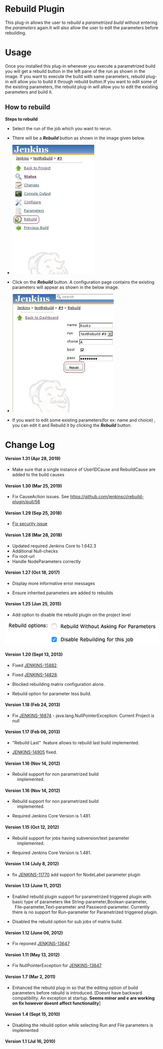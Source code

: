 # Rebuild Plugin

This plug-in allows the user to *rebuild* a *parametrized build* without
entering the *parameters* again.It will also allow the user to edit the
parameters before rebuilding.

# Usage

Once you installed this plug-in whenever you execute a parametrized
build you will get a rebuild button in the left pane of the run as shown
in the image. If you want to execute the build with same parameters,
rebuild plug-in will allow you to build it through rebuild button.If you
want to edit some of the existing parameters, the rebuild plug-in will
allow you to edit the existing parameters and build it.

## How to rebuild

**Steps to rebuild**

-   Select the run of the job which you want to rerun.
-   There will be a ***Rebuild*** button as shown in the image given
    below.

- ![](docs/images/Rebuild_Button1.jpg)

-   Click on the ***Rebuild*** button. A configuration page contains the
    existing parameters will appear as shown in the below image.

-   ![](docs/images/Rebuild_Config1.jpg)

-   If you want to edit some existing parameters(for ex: name and
    choice) , you can edit it and Rebuild it by clicking the
    ***Rebuild*** button.

# Change Log

#### Version 1.31 (Apr 28, 2019)

-   Make sure that a single instance of UserIDCause and RebuildCause are
    added to the build causes

#### Version 1.30 (Mar 25, 2019)

-   Fix CauseAction issues.
    See <https://github.com/jenkinsci/rebuild-plugin/pull/56>

#### Version 1.29 (Sep 25, 2018)

-   [Fix security issue](https://jenkins.io/security/advisory/2018-09-25/#SECURITY-130)

#### Version 1.28 (Mar 28, 2018)

-   Updated required Jenkins Core to 1.642.3
-   Additional Null-checks
-   Fix root-url
-   Handle NodeParameters correctly

#### Version 1.27 (Oct 18, 2017)

- Display more informative error messages

- Ensure inherited parameters are added to rebuilds

#### Version 1.25 (Jun 25, 2015)

- Add option to disable the rebuild plugin on the project level

![](docs/images/rebuild-options.png)

#### Version 1.20 (Sept 13, 2013)

- Fixed
[JENKINS-15882](https://issues.jenkins-ci.org/browse/JENKINS-15882).

- Fixed
[JENKINS-14828](https://issues.jenkins-ci.org/browse/JENKINS-14828).

- Blocked rebuilding matrix configuration alone.

- Rebuild option for parameter less build.

#### Version 1.18 (Feb 24, 2013)

-  Fix
[JENKINS-16874](https://issues.jenkins-ci.org/browse/JENKINS-16874) -
java.lang.NullPointerException: Current Project is null

#### Version 1.17 (Feb 06, 2013)

- "Rebuild Last"  feature allows to rebuild last build implemented.

-  [JENKINS-14905](https://issues.jenkins-ci.org/browse/JENKINS-14905)
fixed.

#### Version 1.16 (Nov 14, 2012)

- Rebuild support for non parametrized build  
    implemented.

#### Version 1.16 (Nov 14, 2012)

- Rebuild support for non parametrized build  
    implemented.

- Required Jenkins Core Version is 1.481.

#### Version 1.15 (Oct 12, 2012)

- Rebuild support for jobs having subversion/text parameter  
    implemented.

- Required Jenkins Core Version is 1.481.

#### Version 1.14 (July 8, 2012)

- fix
[JENKINS-11770](https://issues.jenkins-ci.org/browse/JENKINS-11770) add
support for NodeLabel parameter plugin

#### Version 1.13 (June 11, 2012)

- Enabled rebuild plugin support for parametrized triggered plugin with
basic type of parameters like String-parameter,Boolean-parameter,  
  File-parameter,Text-parameter and Password-parameter. Currently there
is no support for Run-parameter for Parametrized triggered plugin.

- Disabled the rebuild option for sub jobs of matrix build.

#### Version 1.12 (June 06, 2012)

- Fix reponed
[JENKINS-13647](https://issues.jenkins-ci.org/browse/JENKINS-13647)

#### Version 1.11 (May 13, 2012)

- Fix NullPointerException for
[JENKINS-13647](https://issues.jenkins-ci.org/browse/JENKINS-13647)

#### Version 1.7 (Mar 2, 2011)

-   Enhanced the rebuild plug-in so that the editing option of build
    parameters before rebuild is introduced. \[Doesnt have backward
    compatibility. An exception at startup. **Seems minor and e are
    working on fix however doesnt affect functionality**\]

#### Version 1.4 (Sept 15, 2010)

-   Disabling the rebuild option while selecting Run and File parameters
    is implemented

#### Version 1.1 (Jul 16, 2010)
